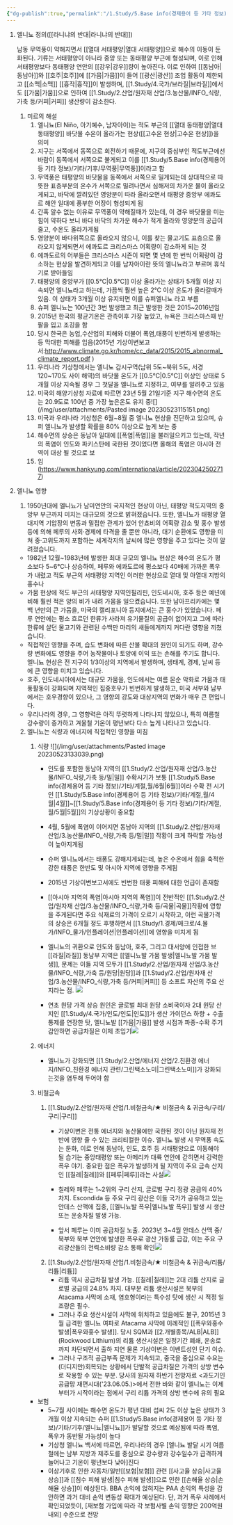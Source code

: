 ```yaml
---
{"dg-publish":true,"permalink":"/1.Study/5.Base info(경제용어 등 기타 정보)/기타/기후/엘니뇨/","created":"2024-11-20T21:02:30.066+09:00","updated":"2025-06-03T20:07:22.469+09:00"}
---
```


1. 엘니뇨 정의([[라니냐의 반대\|라니냐의 반대]])

	남동 무역풍이 약해지면서 [[열대 서태평양\|열대 서태평양]]으로 해수의 이동이 둔화된다. 기류는 서태평양이 아니라 중앙 또는 동태평양 부근에 형성되며, 이로 인해 서태평양보다 동태평양 연안의 [[강우\|강우]]량이 높아진다. 이로 인하여 [[동남아\|동남아]]와 [[호주\|호주]]에 [[가뭄\|가뭄]]이 들어 [[광산\|광산]] 조업 활동이 제한되고 [[소맥\|소맥]] [[흉작\|흉작]]이 발생하며, [[1.Study/4.국가/브라질\|브라질]]에서도 [[가뭄\|가뭄]]으로 인하여 [[1.Study/2.산업/원자재 산업/3.농산물/INFO_식량,가축 등/커피\|커피]] 생산량이 감소한다.    
	
	1. 미르의 해설
		1. 엘니뇨(El Niño, 아기예수, 남자아이)는 적도 부근의 [[열대 동태평양\|열대 동태평양]] 바닷물 수온이 올라가는 현상([[고수온 현상\|고수온 현상]])을 의미
		2. 지구는 서쪽에서 동쪽으로 회전하기 때문에, 지구의 중심부인 적도부근에선 바람이 동쪽에서 서쪽으로 불게되고 이를 [[1.Study/5.Base info(경제용어 등 기타 정보)/기타/기후/무역풍\|무역풍]]이라고 함
		3. 무역풍은 태평양의 바닷물을 동쪽에서 서쪽으로 밀게되는데 상대적으로 따뜻한 표층부분의 온수가 서쪽으로 밀려나면서 심해저의 차가운 물이 올라오게되고, 바닥에 깔려있던 영양분이 따라 올라오면서 태평양 중앙부 에콰도르 해안 일대에 풍부한 어장이 형성되게 됨
		4. 간혹 알수 없는 이유로 무역풍이 약해질때가 있는데, 이 경우 바닷물을 미는 힘이 약하다 보니 바다 바닥의 차가운 해수가 적게 올라와 영양분의 공급이 줄고, 수온도 올라가게됨
		5. 영양분이 바다위쪽으로 올라오지 않으니, 이를 찾는 물고기도 표층으로 올라오지 않게되면서 에콰도르 크리스마스 어획량이 감소하게 되는 것 
		6. 에콰도르의 어부들은 크리스마스 시즌이 되면 몇 년에 한 번씩  어획량이 감소하는 현상을 발견하게되고 이를 남자아이란 뜻의 엘니뇨라고 부르며 휴식기로 받아들임
		7. 태평양의 중앙부가 [[0.5℃\|0.5℃]] 이상 올라가는 상태가 5개월 이상 지속되면 엘니뇨라고 하는데, 가끔씩 훨씬 높은 2℃ 이상 온도가 올라갈때가 있음. 이 상태가 3개월 이상 유지되면 이를 슈퍼엘니뇨 라고 부름
		8. 슈퍼 엘니뇨는 100년간 3번 발생했고 최근 발생한 것은 2015~2016년임
		9. 2015년 한국의 평균기온은 관측이후 가장 높았고, 뉴욕은 크리스마스때 반팔을 입고 조깅을 함
		10. 당시 한국은 농업,수산업의 피해와 더불어 폭염,태풍이 빈번하게 발생하는등 막대한 피해를 입음(2015년 기상이변보고서:http://www.climate.go.kr/home/cc_data/2015/2015_abnormal_climate_report.pdf )
		11. 우리나라 기상청에서는 엘니뇨 감시구역(남위 5도~북위 5도, 서경 120~170도 사이 해역)의 바닷물 온도가 [[0.5℃\|0.5℃]]  이상인 상태로 5개월 이상 지속될 경우 그 첫달을 엘니뇨로 지정하고, 여부를 알려주고 있음
		12. 미국의 해양기상청 자료에 따르면 23년 5월 21일기준 지구 해수면의 온도는 20.9도로 100년 중 가장 높은온도 유지 중![](/img/user/attachments/Pasted image 20230523115151.png)
		13. 미국과 우리나라 기상청은 6월~8월 중 엘니뇨 현상을 진단하고 있으며, 슈퍼 엘니뇨가 발생할 확률을 80% 이상으로 높게 보는 중
		14. 해수면의 상승은 동남아 일대에 [[폭염\|폭염]]을 불러일으키고 있는데, 작년의 폭염이 인도와 파키스탄에 국한된 것이었다면 올해의 폭염은 아시아 전역이 대상 될 것으로 보
		15. 임(https://www.hankyung.com/international/article/2023042502717) 

1. 엘니뇨 영향
	1. 1950년대에 엘니뇨가 남미연안의 국지적인 현상이 아닌, 태평양 적도지역의 중앙부 부근까지 미치는 대규모의 것으로 밝혀졌습니다. 또한, 엘니뇨가 태평양 열대지역 기압장의 변동과 밀접한 관계가 있어 안쵸비의 어획량 감소 및 홍수 발생 등에 의해 페루의 사회·경제에 타격을 줄 뿐만 아니라, 대기 순환에도 영향을 미쳐 중·고위도까지 포함하는 세계각지의 날씨에 많은 영향을 주고 있다는 것이 알려졌습니다.
	- 1982년 12월~1983년에 발생한 최대 규모의 엘니뇨 현상은 해수의 온도가 평소보다 5~6℃나 상승하여, 페루와 에콰도르에 평소보다 40배에 가까운 폭우가 내렸고 적도 부근의 서태평양 지역인 이러한 현상으로 열대 및 아열대 지방의 홍수나
	- 가뭄 현상에 적도 부근의 서태평양 지역인필리핀, 인도네시아, 호주 등은 예년에 비해 훨씬 적은 양의 비가 내려 가뭄을 일으켰습니다. 또한 남아프리카에는 몇 백 년만의 큰 가뭄을, 미국의 캘리포니아 등지에서는 큰 홍수가 있었습니다. 페루 연안에는 평소 흐르던 한류가 사라져 유기물질의 공급이 없어지고 그에 따라 한류에 살던 물고기와 관련된 수백만 마리의 새들에게까지 커다란 영향을 끼쳤습니다.
	- 직접적인 영향을 주며, 습도 변화에 따른 산불 확대의 원인이 되기도 하며, 강수량 변화에도 영향을 주어 농작물이나 토양에 이익 또는 손해를 주기도 합니다. 엘니뇨 현상은 전 지구의 1/3이상의 지역에서 발생하며, 생태계, 경제, 날씨 등에 큰 영향을 미치고 있습니다.
	- 호주, 인도네시아에서는 대규모 가뭄을, 인도에서는 여름 몬순 악화로 가뭄과 태풍활동이 강화되며 지역적인 집중호우가 빈번하게 발생하고, 미국 서부와 남부에서는 호우경향이 있으나, 그 영향의 강도와 대상지역의 변화가 매우 큰 편입니다.
	- 우리나라의 경우, 그 영향력은 아직 뚜렷하게 나타나지 않았으나, 특히 여름철 강수량이 증가하고 겨울철 기온이 평년보다 다소 높게 나타나고 있습니다.
	2. 엘니뇨는 식량과 에너지에 직접적인 영향을 미침
		1. 식량
			![](/img/user/attachments/Pasted image 20230523133039.png)
			- 인도를 포함한 동남아 지역의 [[1.Study/2.산업/원자재 산업/3.농산물/INFO_식량,가축 등/밀\|밀]] 수확시기가 보통 [[1.Study/5.Base info(경제용어 등 기타 정보)/기타/계절,월/6월\|6월]]이라 수확 전 시기인 [[1.Study/5.Base info(경제용어 등 기타 정보)/기타/계절,월/4월\|4월]]~[[1.Study/5.Base info(경제용어 등 기타 정보)/기타/계절,월/5월\|5월]]의 기상상황이 중요함
			- 4월, 5월에 폭염이 이어지면 동남아 지역의 [[1.Study/2.산업/원자재 산업/3.농산물/INFO_식량,가축 등/밀\|밀]] 작황이 크게 하락할 가능성이 높아지게됨
			- 슈퍼 엘니뇨에서는 태풍도 강해지게되는데, 높은 수온에서 힘을 축적한 강한 태풍은 한반도 및 아시아 지역에 영향을 주게됨
			- 2015년 기상이변보고서에도 빈번한 태풍 피해에 대한 언급이 존재함
			- [[아시아 지역의 폭염\|아시아 지역의 폭염]]이 전반적인 [[1.Study/2.산업/원자재 산업/3.농산물/INFO_식량,가축 등/곡물\|곡물]]작황에 영향을 주게된다면 주요 식재료의 가격이 오르기 시작하고, 이런 곡물가격의 상승은 6개월 정도 후행하면서 [[1.Study/1.경제/매크로/4.물가/INFO_물가/인플레이션\|인플레이션]]에 영향을 미치게 됨
			- 엘니뇨의 귀환으로 인도와 동남아, 호주, 그리고 대서양에 인접한 브[[라질\|라질]] 동남부 지역은 [[엘니뇨발 가뭄 발생\|엘니뇨발 가뭄 발생]], 문제는 이들 지역 모두가 [[1.Study/2.산업/원자재 산업/3.농산물/INFO_식량,가축 등/원당\|원당]]과 [[1.Study/2.산업/원자재 산업/3.농산물/INFO_식량,가축 등/커피\|커피]] 등 소프트 자산의 주요 산지라는 점. ![](https://i.imgur.com/rxXP6BF.png)

			- 연초 원당 가격 상승 원인은 글로벌 최대 원당 소비국이자 2대 원당 산지인 [[1.Study/4.국가/인도/인도\|인도]]가 생산 가이던스 하향 + 수출 통제를 연장한 탓, 엘니뇨발 [[가뭄\|가뭄]] 발생 시점과 파종-수확 주기 감안하면 공급차질은 이제 초입기![](https://i.imgur.com/kFW7E0m.png)

		2. 에너지
			- 엘니뇨가 강화되면 [[1.Study/2.산업/에너지 산업/2.친환경 에너지/INFO_친환경 에너지 관련/그린택소노미\|그린택소노미]]가 강화되는것을 염두해 두어야 함
		
		3. 비철금속
			1. [[1.Study/2.산업/원자재 산업/1.비철금속/★ 비철금속 & 귀금속/구리/구리\|구리]]
				- 기상이변은 전통 에너지와 농산물에만 국한된 것이 아닌 원자재 전반에 영향 줄 수 있는 크리티컬한 이슈. 엘니뇨 발생 시 무역풍 속도는 둔화, 이로 인해 동남아, 인도, 호주 등 서태평양으로 이동해야 될 습기는 중앙태평양 또는 아메리카 대륙 연안에 갇히면서 강력한 폭우 야기. 중요한 점은 폭우가 발생하게 될 지역이 주요 금속 산지인 [[칠레\|칠레]]와 [[페루\|페루]]라는 사실![](https://i.imgur.com/lHgqhW1.png)

				- 칠레와 페루는 1~2위의 구리 산지, 글로벌 구리 정광 공급의 40% 차지. Escondida 등 주요 구리 광산은 이들 국가가 공유하고 있는 안데스 산맥에 집중, [[엘니뇨발 폭우\|엘니뇨발 폭우]] 발생 시 생산 또는 운송차질 발생 가능.
				- 앞서 페루는 이미 공급차질 노출. 2023년 3~4월 안데스 산맥 중/북부와 북부 연안에 발생한 폭우로 광산 가동률 급감, 이는 주요 구리광산들의 전력소비량 감소 통해 확인![](https://i.imgur.com/lWvzzey.png)
			1. [[1.Study/2.산업/원자재 산업/1.비철금속/★ 비철금속 & 귀금속/리튬/리튬\|리튬]]
				- 리튬 역시 공급차질 발생 가능. [[칠레\|칠레]]는 2대 리튬 산지로 글로벌 공급의 24.8% 차지. 대부분 리튬 생산시설은 북부의 Atacama 사막에 소재, 염호형이라는 특수성 탓에 생산 시 적정 일조량은 필수. 
				- 그러나 주요 생산시설이 사막에 위치하고 있음에도 불구, 2015년 3월 급격한 엘니뇨 여파로 Atacama 사막에 이례적인 [[폭우와홍수 발생\|폭우와홍수 발생]]. 당시 SQM과 [[2.개별종목/ALB\|ALB]](Rockwood Lithium)의 리튬 생산시설은 일정기간 폐쇄, 운송로까지 차단되면서 출하 지연 물론 기상이변은 이벤트성인 단기 이슈. 
				- 그러나 구조적 공급부족 문제가 지속되고, 중국을 중심으로 수요는 (더디지만)회복되는 상황에서 단발적 공급차질은 가격의 상방 변수로 작용할 수 있는 부분. 당사의 원자재 하반기 전망자료 <과도기인 공급망 재편시대('23.06.05.)>에서 전한 바와 같이 엘니뇨는 이제부터가 시작이라는 점에서 구리 리튬 가격의 상방 변수에 유의 필요
		- 보험
			- 5~7월 사이에는 해수면 온도가 평년 대비 섭씨 2도 이상 높은 상태가 3개월 이상 지속되는 슈퍼 [[1.Study/5.Base info(경제용어 등 기타 정보)/기타/기후/엘니뇨\|엘니뇨]]가 발달할 것으로 예상됨에 따라 폭염, 폭우가 동반될 가능성이 높다
			- 기상청 엘니뇨 백서에 따르면, 우리나라의 경우 [엘니뇨 발달 시기 여름철에는 남부 지방과 제주도를 중심으로 강수량과 강수일수가 급격하게 늘어나고 기온이 평년보다 낮아]진다
			- 이상기후로 인한 자동차/일반[[보험\|보험]] 관련 [[사고율 상승\|사고율 상승]]과 [[침수 피해 발생\|침수 피해 발생]]으로 인한 [[손해율 상승\|손해율 상승]]이 예상된다. BBA 손익에 얹혀지는 PAA 손익의 특성을 감안하면 과거 대비 손익 변동성 확대가 예상된다. 단, 과거 폭우 사례에서 확인되었듯이, [재보험 가입에 따라 각 보험사별 손익 영향은 200억원 내외] 수준으로 전망